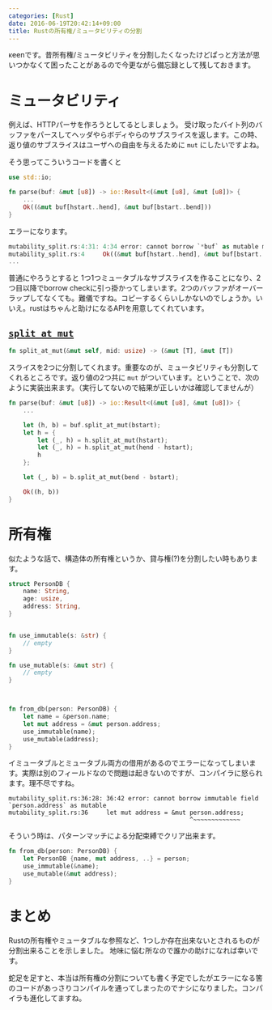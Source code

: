 ```yaml
---
categories: [Rust]
date: 2016-06-19T20:42:14+09:00
title: Rustの所有権/ミュータビリティの分割
---
```


κeenです。昔所有権/ミュータビリティを分割したくなったけどぱっと方法が思いつかなくて困ったことがあるので今更ながら備忘録として残しておきます。

<!--more-->

# ミュータビリティ

例えば、HTTPパーサを作ろうとしてるとしましょう。
受け取ったバイト列のバッファをパースしてヘッダやらボディやらのサブスライスを返します。この時、返り値のサブスライスはユーザへの自由を与えるために `mut` にしたいですよね。


そう思ってこういうコードを書くと

``` rust
use std::io;

fn parse(buf: &mut [u8]) -> io::Result<(&mut [u8], &mut [u8])> {
    ...
    Ok((&mut buf[hstart..hend], &mut buf[bstart..bend]))
}
```

エラーになります。


```rust
mutability_split.rs:4:31: 4:34 error: cannot borrow `*buf` as mutable more than once at a time [E0499]
mutability_split.rs:4     Ok((&mut buf[hstart..hend], &mut buf[bstart..bend]))
...
```

普通にやろうとすると
1つ1つミュータブルなサブスライスを作ることになり、2つ目以降でborrow checkに引っ掛かってしまいます。2つのバッファがオーバーラップしてなくても。難儀ですね。コピーするくらいしかないのでしょうか。いいえ。rustはちゃんと助けになるAPIを用意してくれています。

## [`split_at_mut`](https://doc.rust-lang.org/std/primitive.slice.html#method.split_at_mut)

``` rust
fn split_at_mut(&mut self, mid: usize) -> (&mut [T], &mut [T])
```

スライスを2つに分割してくれます。重要なのが、ミュータビリティも分割してくれるところです。返り値の2つ共に `mut` がついています。ということで、次のように実装出来ます。（実行してないので結果が正しいかは確認してませんが）

``` rust
fn parse(buf: &mut [u8]) -> io::Result<(&mut [u8], &mut [u8])> {
    ...

    let (h, b) = buf.split_at_mut(bstart);
    let h = {
        let (_, h) = h.split_at_mut(hstart);
        let (_, h) = h.split_at_mut(hend - hstart);
        h
    };

    let (_, b) = b.split_at_mut(bend - bstart);

    Ok((h, b))
}

```

# 所有権

似たような話で、構造体の所有権というか、貸与権(?)を分割したい時もあります。

``` rust
struct PersonDB {
    name: String,
    age: usize,
    address: String,
}


fn use_immutable(s: &str) {
    // empty
}

fn use_mutable(s: &mut str) {
    // empty
}



fn from_db(person: PersonDB) {
    let name = &person.name;
    let mut address = &mut person.address;
    use_immutable(name);
    use_mutable(address);
}

```

イミュータブルとミュータブル両方の借用があるのでエラーになってしまいます。実際は別のフィールドなので問題は起きないのですが、コンパイラに怒られます。理不尽ですね。



```
mutability_split.rs:36:28: 36:42 error: cannot borrow immutable field `person.address` as mutable
mutability_split.rs:36     let mut address = &mut person.address;
                                                  ^~~~~~~~~~~~~~

```

そういう時は、パターンマッチによる分配束縛でクリア出来ます。

``` rust
fn from_db(person: PersonDB) {
    let PersonDB {name, mut address, ..} = person;
    use_immutable(&name);
    use_mutable(&mut address);
}

```

# まとめ

Rustの所有権やミュータブルな参照など、1つしか存在出来ないとされるものが分割出来ることを示しました。
地味に悩む所なので誰かの助けになれば幸いです。

蛇足を足すと、本当は所有権の分割についても書く予定でしたがエラーになる筈のコードがあっさりコンパイルを通ってしまったのでナシになりました。コンパイラも進化してますね。
